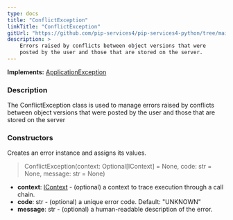 ```yaml
---
type: docs
title: "ConflictException"
linkTitle: "ConflictException"
gitUrl: "https://github.com/pip-services4/pip-services4-python/tree/main/pip-services4-commons-python"
description: >
    Errors raised by conflicts between object versions that were
    posted by the user and those that are stored on the server.
---
```


**Implements:** [ApplicationException](../application_exception)

### Description

The ConflictException class is used to manage errors raised by conflicts between object versions that were posted by the user and those that are stored on the server

### Constructors
Creates an error instance and assigns its values.

> ConflictException(context: Optional[IContext] = None, code: str = None, message: str = None)

- **context**: [IContext](../../../components/context/icontext) - (optional) a context to trace execution through a call chain.
- **code**: str - (optional) a unique error code. Default: "UNKNOWN"
- **message**: str - (optional) a human-readable description of the error.

